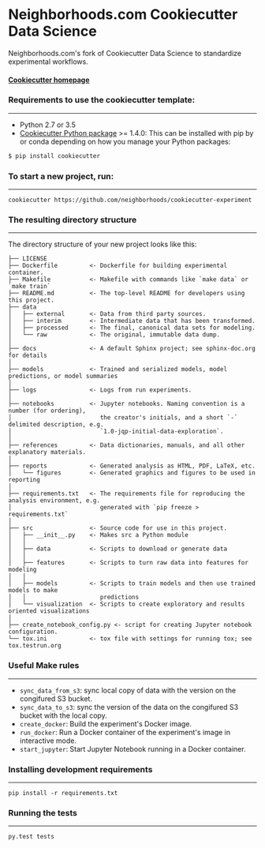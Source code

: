 # Neighborhoods.com Cookiecutter Data Science

Neighborhoods.com's fork of Cookiecutter Data Science to standardize experimental workflows.

#### [Cookiecutter homepage](http://drivendata.github.io/cookiecutter-data-science/)

### Requirements to use the cookiecutter template:
-----------
 - Python 2.7 or 3.5
 - [Cookiecutter Python package](http://cookiecutter.readthedocs.org/en/latest/installation.html) >= 1.4.0: This can be installed with pip by or conda depending on how you manage your Python packages:

``` bash
$ pip install cookiecutter
```

### To start a new project, run:
------------

    cookiecutter https://github.com/neighborhoods/cookiecutter-experiment

### The resulting directory structure
------------

The directory structure of your new project looks like this: 

```
├── LICENSE
├── Dockerfile         <- Dockerfile for building experimental container.
├── Makefile           <- Makefile with commands like `make data` or `make train`
├── README.md          <- The top-level README for developers using this project.
├── data
│   ├── external       <- Data from third party sources.
│   ├── interim        <- Intermediate data that has been transformed.
│   ├── processed      <- The final, canonical data sets for modeling.
│   └── raw            <- The original, immutable data dump.
│
├── docs               <- A default Sphinx project; see sphinx-doc.org for details
│
├── models             <- Trained and serialized models, model predictions, or model summaries
│
├── logs               <- Logs from run experiments.
│
├── notebooks          <- Jupyter notebooks. Naming convention is a number (for ordering),
│                         the creator's initials, and a short `-` delimited description, e.g.
│                         `1.0-jqp-initial-data-exploration`.
│
├── references         <- Data dictionaries, manuals, and all other explanatory materials.
│
├── reports            <- Generated analysis as HTML, PDF, LaTeX, etc.
│   └── figures        <- Generated graphics and figures to be used in reporting
│
├── requirements.txt   <- The requirements file for reproducing the analysis environment, e.g.
│                         generated with `pip freeze > requirements.txt`
│
├── src                <- Source code for use in this project.
│   ├── __init__.py    <- Makes src a Python module
│   │
│   ├── data           <- Scripts to download or generate data
│   │
│   ├── features       <- Scripts to turn raw data into features for modeling
│   │
│   ├── models         <- Scripts to train models and then use trained models to make
│   │                     predictions
│   └── visualization  <- Scripts to create exploratory and results oriented visualizations
│
├── create_notebook_config.py <- script for creating Jupyter notebook configuration.
└── tox.ini            <- tox file with settings for running tox; see tox.testrun.org
```

### Useful Make rules
------------

* `sync_data_from_s3`: sync local copy of data with the version on the congifured S3 bucket.
* `sync_data_to_s3`: sync the version of the data on the congifured S3 bucket with the local copy.
* `create_docker`: Build the experiment's Docker image.
* `run_docker`: Run a Docker container of the experiment's image in interactive mode.
* `start_jupyter`: Start Jupyter Notebook running in a Docker container.

### Installing development requirements
------------

    pip install -r requirements.txt

### Running the tests
------------

    py.test tests
